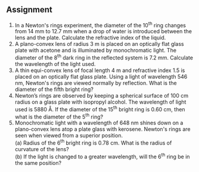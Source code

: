 ## Assignment

<ol>
  <li>
    In a Newton's rings experiment, the diameter of the 10<sup>th</sup> ring changes from 14 mm to 12.7 mm when a drop of water is introduced between the lens and the plate. Calculate the refractive index of the liquid.
  </li>

  <li>
    A plano-convex lens of radius 3 m is placed on an optically flat glass plate with acetone and is illuminated by monochromatic light. The diameter of the 8<sup>th</sup> dark ring in the reflected system is 7.2 mm. Calculate the wavelength of the light used.
  </li>

  <li>
    A thin equi-convex lens of focal length 4 m and refractive index 1.5 is placed on an optically flat glass plate. Using a light of wavelength 546 nm, Newton's rings are viewed normally by reflection. What is the diameter of the fifth bright ring?
  </li>

  <li>
    Newton’s rings are observed by keeping a spherical surface of 100 cm radius on a glass plate with isopropyl alcohol. The wavelength of light used is 5880 Å. If the diameter of the 15<sup>th</sup> bright ring is 0.60 cm, then what is the diameter of the 5<sup>th</sup> ring?
  </li>

  <li>
    Monochromatic light with a wavelength of 648 nm shines down on a plano-convex lens atop a plate glass with kerosene. Newton's rings are seen when viewed from a superior position. 
    <br>(a) Radius of the 6<sup>th</sup> bright ring is 0.78 cm. What is the radius of curvature of the lens?
    <br>(b) If the light is changed to a greater wavelength, will the 6<sup>th</sup> ring be in the same position?
  </li>
</ol>


